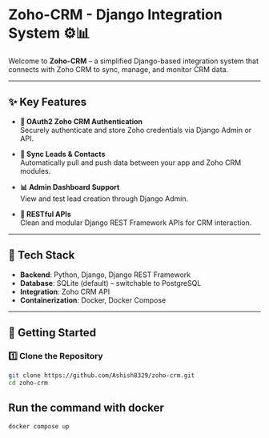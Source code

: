 # Zoho-CRM - Django Integration System ⚙️📊

Welcome to **Zoho-CRM** – a simplified Django-based integration system that connects with Zoho CRM to sync, manage, and monitor CRM data.

---

## ✨ Key Features

- **🔐 OAuth2 Zoho CRM Authentication**  
  Securely authenticate and store Zoho credentials via Django Admin or API.

- **🔄 Sync Leads & Contacts**  
  Automatically pull and push data between your app and Zoho CRM modules.

- **📊 Admin Dashboard Support**  
  View and test lead creation through Django Admin.

- **🔧 RESTful APIs**  
  Clean and modular Django REST Framework APIs for CRM interaction.

---

## 🧰 Tech Stack

- **Backend**: Python, Django, Django REST Framework  
- **Database**: SQLite (default) – switchable to PostgreSQL  
- **Integration**: Zoho CRM API  
- **Containerization**: Docker, Docker Compose

---

## 🚀 Getting Started

### 1️⃣ Clone the Repository

```bash
git clone https://github.com/Ashish8329/zoho-crm.git
cd zoho-crm
```

## Run the command with docker 

```bash
docker compose up
